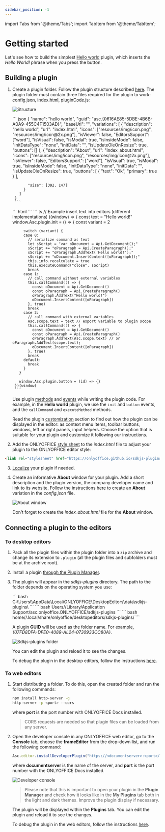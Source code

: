 ```yaml
---
sidebar_position: -1
---
```


import Tabs from '@theme/Tabs';
import TabItem from '@theme/TabItem';


# Getting started

Let's see how to build the simplest [Hello world](https://github.com/ONLYOFFICE/sdkjs-plugins/tree/master/helloworld) plugin, which inserts the *Hello World!* phrase when you press the button.

## Building a plugin

1. Create a plugin folder. Follow the plugin structure described [here](../structure/manifest/manifest.md). The plugin folder must contain three files required for the plugin to work: [config.json](../structure/manifest/manifest.md), [index.html](../structure/entry-point.md), [pluginCode.js](../interacting-with-editors/overview/overview.md):

   ![Structure](/assets/images/plugins/plugins-structure.png)

   <Tabs>
      <TabItem value="config" label="config.json">
        ``` json
        {
          "name": "hello world",
          "guid": "asc.{0616AE85-5DBE-4B6B-A0A9-455C4F1503AD}",
          "baseUrl": "",
          "variations": [
            {
              "description": "hello world",
              "url": "index.html",
              "icons": ["resources/img/icon.png", "resources/img/icon@2x.png"],
              "isViewer": false,
              "EditorsSupport": ["word"],
              "isVisual": false,
              "isModal": true,
              "isInsideMode": false,
              "initDataType": "none",
              "initData": "",
              "isUpdateOleOnResize": true,
              "buttons": []
            },
            {
              "description": "About",
              "url": "index_about.html",
              "icons": ["resources/img/icon.png", "resources/img/icon@2x.png"],
              "isViewer": false,
              "EditorsSupport": ["word"],
              "isVisual": true,
              "isModal": true,
              "isInsideMode": false,
              "initDataType": "none",
              "initData": "",
              "isUpdateOleOnResize": true,
              "buttons": [
                {
                  "text": "Ok",
                  "primary": true
                }
              ],

              "size": [392, 147]
            }
          ]
        }
        ```
      </TabItem>
      <TabItem value="html" label="index.html">
        ``` html
        <!DOCTYPE html>
        <html>
        <head>
          <meta charset="UTF-8" />
          <title>Hello world</title>
          <script type="text/javascript" src="https://onlyoffice.github.io/sdkjs-plugins/v1/plugins.js"></script>
          <script type="text/javascript" src="https://onlyoffice.github.io/sdkjs-plugins/v1/plugins-ui.js"></script>
          <link rel="stylesheet" href="https://onlyoffice.github.io/sdkjs-plugins/v1/plugins.css">
          <script type="text/javascript" src="scripts/helloworld.js"></script>
        </head>
        <body>
        </body>
        </html>
        ```
      </TabItem>
      <TabItem value="code" label="pluginCode.js">
        ``` ts
        // Example insert text into editors (different implementations)
        ((window) => {
          const text = "Hello world!"
          window.Asc.plugin.init = () => {
            const variant = 2

            switch (variant) {
            case 0:
              // serialize command as text
              let sScript = "var oDocument = Api.GetDocument();"
              sScript += "oParagraph = Api.CreateParagraph();"
              sScript += "oParagraph.AddText('Hello world!');"
              sScript += "oDocument.InsertContent([oParagraph]);"
              this.info.recalculate = true
              this.executeCommand("close", sScript)
              break
            case 1:
              // call command without external variables
              this.callCommand(() => {
                const oDocument = Api.GetDocument()
                const oParagraph = Api.CreateParagraph()
                oParagraph.AddText("Hello world!")
                oDocument.InsertContent([oParagraph])
              }, true)
              break
            case 2:
              // call command with external variables
              Asc.scope.text = text // export variable to plugin scope
              this.callCommand(() => {
                const oDocument = Api.GetDocument()
                const oParagraph = Api.CreateParagraph()
                oParagraph.AddText(Asc.scope.text) // or oParagraph.AddText(scope.text);
                oDocument.InsertContent([oParagraph])
              }, true)
              break
            default:
              break
            }
          }

          window.Asc.plugin.button = (id) => {}
        })(window)
        ```
      </TabItem>
   </Tabs>

   Use plugin [methods](../interacting-with-editors/overview/how-to-call-methods.md) and [events](../interacting-with-editors/overview/how-to-attach-events.md) while writing the plugin code. For example, in the **Hello world** plugin, we use the `init` and `button` events, and the `callCommand` and `executeMethod` methods.

   Read the plugin [customization](../customization/context-menu.md) section to find out how the plugin can be displayed in the editor: as context menu items, toolbar buttons, windows, left or right panels, input helpers. Choose the option that is suitable for your plugin and customize it following our instructions.

2. Add the ONLYOFFICE [style sheet](../structure/styles.md) to the *index.html* file to adjust your plugin to the ONLYOFFICE editor style:

  ``` html
  <link rel="stylesheet" href="https://onlyoffice.github.io/sdkjs-plugins/v1/plugins.css">
  ```

3. [Localize](../structure/localization.md) your plugin if needed.

4. Create an informative **About** window for your plugin. Add a short description and the plugin version, the company developer name and link to its website. Follow the instructions [here](../structure/manifest/variations.md) to create an **About** variation in the *config.json* file.

   ![About window](/assets/images/plugins/about-variation.png)

   Don't forget to create the *index_about.html* file for the **About** window.

## Connecting a plugin to the editors

### To desktop editors

1. Pack all the plugin files within the plugin folder into a `zip` archive and change its extension to `.plugin` (all the plugin files and subfolders must be at the archive root).

2. Install a plugin [through the Plugin Manager](../tutorials/installing/onlyoffice-desktop-editors.md#adding-plugins-through-the-plugin-manager).

3. The plugin will appear in the *sdkjs-plugins* directory. The path to the folder depends on the operating system you use:

   <Tabs>
      <TabItem value="win" label="Windows">
         ``` bash
         C:\Users\<username>\AppData\Local\ONLYOFFICE\DesktopEditors\data\sdkjs-plugins\
         ```
      </TabItem>
      <TabItem value="mac" label="macOS">
         ``` bash
         Users/<username>/Library/Application Support/asc.onlyoffice.ONLYOFFICE/sdkjs-plugins
         ```
      </TabItem>
      <TabItem value="lin" label="Linux">
         ``` bash
         home/<username>/.local/share/onlyoffice/desktopeditors/sdkjs-plugins/
         ```
      </TabItem>
   </Tabs>
   
   A plugin **GUID** will be used as the folder name. For example, *\{07FD8DFA-DFE0-4089-AL24-0730933CC80A\}*.

   ![Sdkjs-plugins folder](/assets/images/plugins/sdkjs-plugins-folder.png)

   You can edit the plugin and reload it to see the changes.

   To debug the plugin in the desktop editors, follow the instructions [here](../tutorials/developing/for-desktop-editors.md#debugging).

### To web editors

1. Start distributing a folder. To do this, open the created folder and run the following commands:

   ``` sh
   npm install http-server -g
   http-server -p <port> --cors
   ```

   where **port** is the port number with ONLYOFFICE Docs installed.

   > CORS requests are needed so that plugin files can be loaded from any server.

2. Open the developer console in any ONLYOFFICE web editor, go to the **Console** tab, choose the **frameEditor** from the drop-down list, and run the following command:

   ``` ts
   Asc.editor.installDeveloperPlugin("https://<documentserver>:<port>/config.json")
   ```

   where **documentserver** is the name of the server, and **port** is the port number with the ONLYOFFICE Docs installed.

   ![Developer console](/assets/images/plugins/developer-console.png)

   > Please note that this is important to open your plugin in the **Plugin Manager** and check how it looks like in the **My Plugins** tab both in the light and dark themes. Improve the plugin display if necessary.

   The plugin will be displayed within the **Plugins** tab. You can edit the plugin and reload it to see the changes.

   To debug the plugin in the web editors, follow the instructions [here](../tutorials/developing/for-web-editors.md#debugging).
